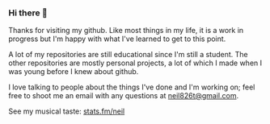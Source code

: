 ### Hi there 👋

Thanks for visiting my github. Like most things in my life, it is a work in progress but I'm happy with what I've learned to get to this point.

A lot of my repositories are still educational since I'm still a student. The other repositories are mostly personal projects, a lot of which I made when I was young before I knew about github.

I love talking to people about the things I've done and I'm working on; feel free to shoot me an email with any questions at neil826t@gmail.com.

See my musical taste: [stats.fm/neil](https://stats.fm/neil)

<!--
**neil826t/neil826t** is a ✨ _special_ ✨ repository because its `README.md` (this file) appears on your GitHub profile.

Here are some ideas to get you started:

- 🔭 I’m currently working on ...
- 🌱 I’m currently learning ...
- 👯 I’m looking to collaborate on ...
- 🤔 I’m looking for help with ...
- 💬 Ask me about ...
- 📫 How to reach me: ...
- 😄 Pronouns: ...
- ⚡ Fun fact: ...
-->
